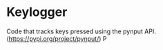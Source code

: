 # Keylogger
Code that tracks keys pressed using the pynput API. (https://pypi.org/project/pynput/) P
